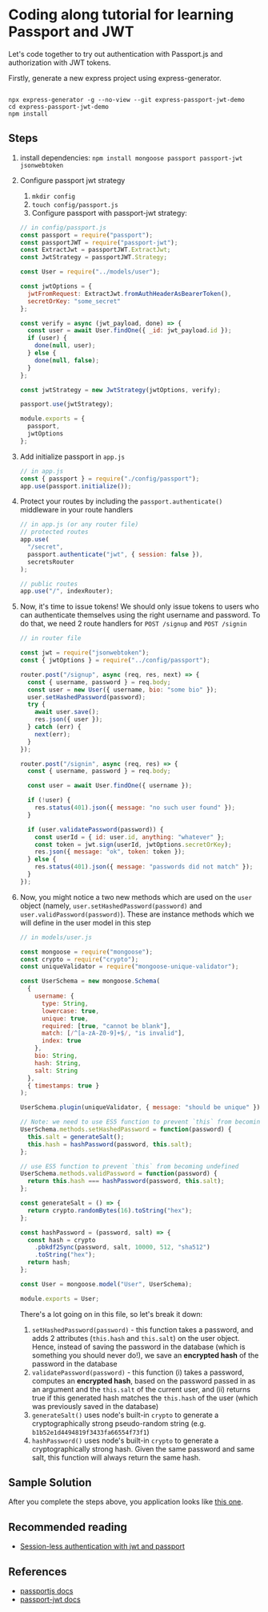 # Coding along tutorial for learning Passport and JWT

Let's code together to try out authentication with Passport.js and authorization with JWT tokens.

Firstly, generate a new express project using express-generator.

```shell

npx express-generator -g --no-view --git express-passport-jwt-demo
cd express-passport-jwt-demo
npm install

```

## Steps 

1. install dependencies: `npm install mongoose passport passport-jwt jsonwebtoken`
2. Configure passport jwt strategy

   1. `mkdir config`
   2. `touch config/passport.js`
   3. Configure passport with passport-jwt strategy:

   ```javascript
   // in config/passport.js
   const passport = require("passport");
   const passportJWT = require("passport-jwt");
   const ExtractJwt = passportJWT.ExtractJwt;
   const JwtStrategy = passportJWT.Strategy;

   const User = require("../models/user");

   const jwtOptions = {
     jwtFromRequest: ExtractJwt.fromAuthHeaderAsBearerToken(),
     secretOrKey: "some_secret"
   };

   const verify = async (jwt_payload, done) => {
     const user = await User.findOne({ _id: jwt_payload.id });
     if (user) {
       done(null, user);
     } else {
       done(null, false);
     }
   };

   const jwtStrategy = new JwtStrategy(jwtOptions, verify);

   passport.use(jwtStrategy);

   module.exports = {
     passport,
     jwtOptions
   };
   ```

3. Add initialize passport in `app.js`
   ```javascript
   // in app.js
   const { passport } = require("./config/passport");
   app.use(passport.initialize());
   ```
4. Protect your routes by including the `passport.authenticate()` middleware in your route handlers

   ```javascript
   // in app.js (or any router file)
   // protected routes
   app.use(
     "/secret",
     passport.authenticate("jwt", { session: false }),
     secretsRouter
   );

   // public routes
   app.use("/", indexRouter);
   ```

5. Now, it's time to issue tokens! We should only issue tokens to users who can authenticate themselves using the right username and password. To do that, we need 2 route handlers for `POST /signup` and `POST /signin`

   ```javascript
   // in router file

   const jwt = require("jsonwebtoken");
   const { jwtOptions } = require("../config/passport");

   router.post("/signup", async (req, res, next) => {
     const { username, password } = req.body;
     const user = new User({ username, bio: "some bio" });
     user.setHashedPassword(password);
     try {
       await user.save();
       res.json({ user });
     } catch (err) {
       next(err);
     }
   });

   router.post("/signin", async (req, res) => {
     const { username, password } = req.body;

     const user = await User.findOne({ username });

     if (!user) {
       res.status(401).json({ message: "no such user found" });
     }

     if (user.validatePassword(password)) {
       const userId = { id: user.id, anything: "whatever" };
       const token = jwt.sign(userId, jwtOptions.secretOrKey);
       res.json({ message: "ok", token: token });
     } else {
       res.status(401).json({ message: "passwords did not match" });
     }
   });
   ```

6. Now, you might notice a two new methods which are used on the `user` object \(namely, `user.setHashedPassword(password)` and `user.validPassword(password)`\). These are instance methods which we will define in the user model in this step

   ```javascript
   // in models/user.js

   const mongoose = require("mongoose");
   const crypto = require("crypto");
   const uniqueValidator = require("mongoose-unique-validator");

   const UserSchema = new mongoose.Schema(
     {
       username: {
         type: String,
         lowercase: true,
         unique: true,
         required: [true, "cannot be blank"],
         match: [/^[a-zA-Z0-9]+$/, "is invalid"],
         index: true
       },
       bio: String,
       hash: String,
       salt: String
     },
     { timestamps: true }
   );

   UserSchema.plugin(uniqueValidator, { message: "should be unique" });

   // Note: we need to use ES5 function to prevent `this` from becoming undefined
   UserSchema.methods.setHashedPassword = function(password) {
     this.salt = generateSalt();
     this.hash = hashPassword(password, this.salt);
   };

   // use ES5 function to prevent `this` from becoming undefined
   UserSchema.methods.validPassword = function(password) {
     return this.hash === hashPassword(password, this.salt);
   };

   const generateSalt = () => {
     return crypto.randomBytes(16).toString("hex");
   };

   const hashPassword = (password, salt) => {
     const hash = crypto
       .pbkdf2Sync(password, salt, 10000, 512, "sha512")
       .toString("hex");
     return hash;
   };

   const User = mongoose.model("User", UserSchema);

   module.exports = User;
   ```

   There's a lot going on in this file, so let's break it down:

   1. `setHashedPassword(password)` - this function takes a password, and adds 2 attributes \(`this.hash` and `this.salt`\) on the user object. Hence, instead of saving the password in the database \(which is something you should never do!\), we save an **encrypted hash** of the password in the database
   2. `validatePassword(password)` - this function \(i\) takes a password, computes an **encrypted hash**, based on the password passed in as an argument and the `this.salt` of the current user, and \(ii\) returns true if this generated hash matches the `this.hash` of the user \(which was previously saved in the database\)
   3. `generateSalt()` uses node's built-in `crypto` to generate a cryptographically strong pseudo-random string \(e.g. `b1b52e1d4494819f3433fa66554f73f1`\)
   4. `hashPassword()` uses node's built-in `crypto` to generate a cryptographically strong hash. Given the same password and same salt, this function will always return the same hash.

## Sample Solution

After you complete the steps above, you application looks like [this one](https://github.com/thoughtworks-jumpstart/express-auth-demo). 

## Recommended reading

- [Session-less authentication with jwt and passport](https://blog.usejournal.com/sessionless-authentication-withe-jwts-with-node-express-passport-js-69b059e4b22c)

## References

- [passportjs docs](http://www.passportjs.org/)
- [passport-jwt docs](https://github.com/themikenicholson/passport-jwt)

